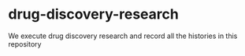 # drug-discovery-research
We execute drug discovery research and record all the histories in this repository

